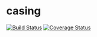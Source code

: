 # casing

[![Build Status](https://travis-ci.org/vincentBenet/casing.svg?branch=main)](https://travis-ci.org/vincentBenet/casing)
[![Coverage Status](https://coveralls.io/repos/github/vincentBenet/casing/badge.svg)](https://coveralls.io/github/vincentBenet/casing)
